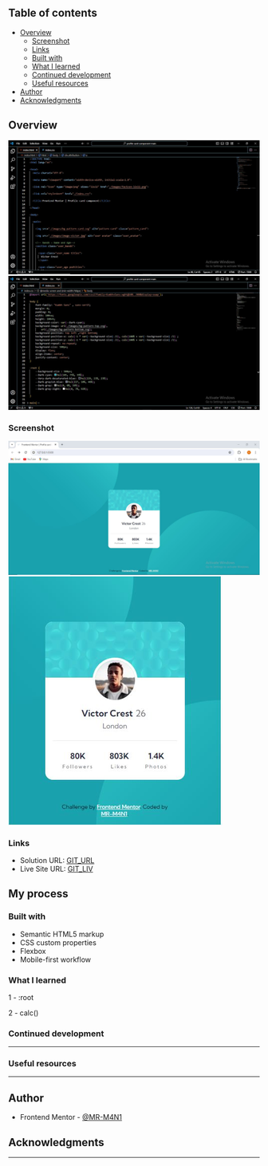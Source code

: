## Table of contents

- [Overview](#overview)
  - [Screenshot](#screenshot)
  - [Links](#links)
  - [Built with](#built-with)
  - [What I learned](#what-i-learned)
  - [Continued development](#continued-development)
  - [Useful resources](#useful-resources)
- [Author](#author)
- [Acknowledgments](#acknowledgments)


## Overview

![](./images/HTML_overview.JPG)
![](./images/CSS_overview.JPG)


### Screenshot

![](./images/sceenshot_laptop.JPG)
![](./images/sceenshot_mobile.JPG)



### Links

- Solution URL: [GIT_URL](https://github.com/MR-M4N1/Profile_card_component)
- Live Site URL: [GIT_LIV](https://mr-m4n1.github.io/Profile_card_component/)

## My process

### Built with

- Semantic HTML5 markup
- CSS custom properties
- Flexbox
- Mobile-first workflow


### What I learned

 1 - :root 

 2 - calc() 

### Continued development

---------------------------------

### Useful resources

---------------------------------

## Author

- Frontend Mentor - [@MR-M4N1](https://www.frontendmentor.io/profile/MR-M4N1)


## Acknowledgments

--------------------------------
